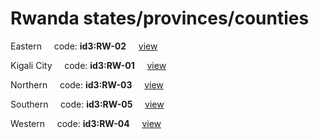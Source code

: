 # Rwanda states/provinces/counties
Eastern&nbsp;&nbsp;&nbsp;&nbsp;&nbsp;code: **id3:RW-02**&nbsp;&nbsp;&nbsp;&nbsp;&nbsp;[view](../export/geojson/medium/id3/rw/02.geojson)&nbsp;&nbsp;&nbsp;&nbsp;&nbsp;


Kigali City&nbsp;&nbsp;&nbsp;&nbsp;&nbsp;code: **id3:RW-01**&nbsp;&nbsp;&nbsp;&nbsp;&nbsp;[view](../export/geojson/medium/id3/rw/01.geojson)&nbsp;&nbsp;&nbsp;&nbsp;&nbsp;


Northern&nbsp;&nbsp;&nbsp;&nbsp;&nbsp;code: **id3:RW-03**&nbsp;&nbsp;&nbsp;&nbsp;&nbsp;[view](../export/geojson/medium/id3/rw/03.geojson)&nbsp;&nbsp;&nbsp;&nbsp;&nbsp;


Southern&nbsp;&nbsp;&nbsp;&nbsp;&nbsp;code: **id3:RW-05**&nbsp;&nbsp;&nbsp;&nbsp;&nbsp;[view](../export/geojson/medium/id3/rw/05.geojson)&nbsp;&nbsp;&nbsp;&nbsp;&nbsp;


Western&nbsp;&nbsp;&nbsp;&nbsp;&nbsp;code: **id3:RW-04**&nbsp;&nbsp;&nbsp;&nbsp;&nbsp;[view](../export/geojson/medium/id3/rw/04.geojson)&nbsp;&nbsp;&nbsp;&nbsp;&nbsp;

